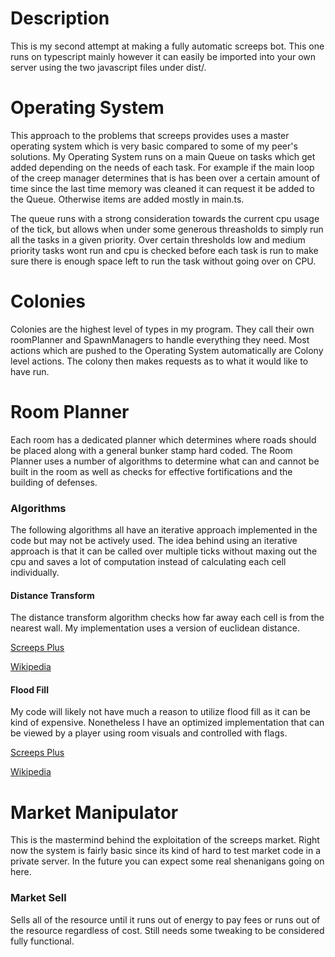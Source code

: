 # Description
This is my second attempt at making a fully automatic screeps bot. This one runs
on typescript mainly however it can easily be imported into your own server
using the two javascript files under dist/.

# Operating System
This approach to the problems that screeps provides uses a master operating
system which is very basic compared to some of my peer's solutions. My Operating
System runs on a main Queue on tasks which get added depending on the needs of
each task. For example if the main loop of the creep manager determines that is
has been over a certain amount of time since the last time memory was cleaned it
can request it be added to the Queue. Otherwise items are added mostly in
main.ts.

The queue runs with a strong consideration towards the current cpu usage of the
tick, but allows when under some generous threasholds to simply run all the
tasks in a given priority. Over certain thresholds low and medium priority tasks
wont run and cpu is checked before each task is run to make sure there is enough
space left to run the task without going over on CPU.

# Colonies
Colonies are the highest level of types in my program. They call their own
roomPlanner and SpawnManagers to handle everything they need. Most actions which
are pushed to the Operating System automatically are Colony level actions. The
colony then makes requests as to what it would like to have run.

# Room Planner
Each room has a dedicated planner which determines where roads should be placed
along with a general bunker stamp hard coded. The Room Planner uses a number of
algorithms to determine what can and cannot be built in the room as well as
checks for effective fortifications and the building of defenses.

### Algorithms
The following algorithms all have an iterative approach implemented in the code
but may not be actively used. The idea behind using an iterative approach is
that it can be called over multiple ticks without maxing out the cpu and saves a
lot of computation instead of calculating each cell individually.

#### Distance Transform
The distance transform algorithm checks how far away each cell is from the
nearest wall. My implementation uses a version of euclidean distance.

[Screeps Plus](https://wiki.screepspl.us/index.php/Automatic_base_building#Distance-Transform)

[Wikipedia](https://en.wikipedia.org/wiki/Distance_transform)

#### Flood Fill
My code will likely not have much a reason to utilize flood fill as it can be kind
of expensive. Nonetheless I have an optimized implementation that can be viewed
by a player using room visuals and controlled with flags.

[Screeps Plus](https://wiki.screepspl.us/index.php/Automatic_base_building#Flood_Fill)

[Wikipedia](https://en.wikipedia.org/wiki/Flood_fill)

# Market Manipulator
This is the mastermind behind the exploitation of the screeps market. Right now
the system is fairly basic since its kind of hard to test market code in a
private server. In the future you can expect some real shenanigans going on
here.

### Market Sell
Sells all of the resource until it runs out of energy to pay fees or runs out of
the resource regardless of cost. Still needs some tweaking to be considered
fully functional.
